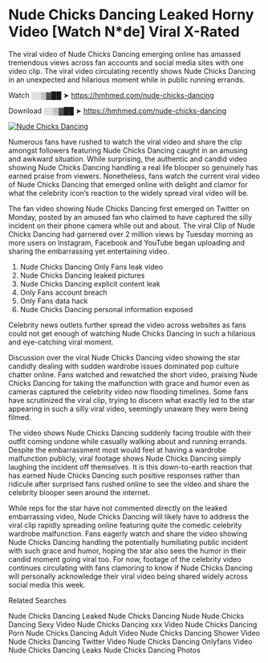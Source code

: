 ﻿# Nude Chicks Dancing Leaked Horny Video [Watch N*de] Viral X-Rated

The viral video of ﻿Nude Chicks Dancing emerging online has amassed tremendous views across fan accounts and social media sites with one video clip. The viral video circulating recently shows ﻿Nude Chicks Dancing in an unexpected and hilarious moment while in public running errands. 

Watch ░░▒▓██ ➤ https://hmhmed.com/nude-chicks-dancing

Download ░░▒▓██ ➤ https://hmhmed.com/nude-chicks-dancing

[![Nude Chicks Dancing](https://i.imgur.com/dJHk4Zq.gif)](https://hmhmed.com/nude-chicks-dancing)

Numerous fans have rushed to watch the viral video and share the clip amongst followers featuring ﻿Nude Chicks Dancing caught in an amusing and awkward situation. While surprising, the authentic and candid video showing ﻿Nude Chicks Dancing handling a real life blooper so genuinely has earned praise from viewers. Nonetheless, fans watch the current viral video of ﻿Nude Chicks Dancing that emerged online with delight and clamor for what the celebrity icon’s reaction to the widely spread viral video will be.

The fan video showing ﻿Nude Chicks Dancing first emerged on Twitter on Monday, posted by an amused fan who claimed to have captured the silly incident on their phone camera while out and about. The viral Clip of ﻿Nude Chicks Dancing had garnered over 2 million views by Tuesday morning as more users on Instagram, Facebook and YouTube began uploading and sharing the embarrassing yet entertaining video. 

1. ﻿Nude Chicks Dancing Only Fans leak video
2. ﻿Nude Chicks Dancing leaked pictures
3. ﻿Nude Chicks Dancing explicit content leak
4. Only Fans account breach
5. Only Fans data hack
6. ﻿Nude Chicks Dancing personal information exposed

Celebrity news outlets further spread the video across websites as fans could not get enough of watching ﻿Nude Chicks Dancing in such a hilarious and eye-catching viral moment. 

Discussion over the viral ﻿Nude Chicks Dancing video showing the star candidly dealing with sudden wardrobe issues dominated pop culture chatter online. Fans watched and rewatched the short video, praising ﻿Nude Chicks Dancing for taking the malfunction with grace and humor even as cameras captured the celebrity video now flooding timelines. Some fans have scrutinized the viral clip, trying to discern what exactly led to the star appearing in such a silly viral video, seemingly unaware they were being filmed.

The video shows ﻿Nude Chicks Dancing suddenly facing trouble with their outfit coming undone while casually walking about and running errands. Despite the embarrassment most would feel at having a wardrobe malfunction publicly, viral footage shows ﻿Nude Chicks Dancing simply laughing the incident off themselves. It is this down-to-earth reaction that has earned ﻿Nude Chicks Dancing such positive responses rather than ridicule after surprised fans rushed online to see the video and share the celebrity blooper seen around the internet.  

While reps for the star have not commented directly on the leaked embarrassing video, ﻿Nude Chicks Dancing will likely have to address the viral clip rapidly spreading online featuring quite the comedic celebrity wardrobe malfunction. Fans eagerly watch and share the video showing ﻿Nude Chicks Dancing handling the potentially humiliating public incident with such grace and humor, hoping the star also sees the humor in their candid moment going viral too. For now, footage of the celebrity video continues circulating with fans clamoring to know if ﻿Nude Chicks Dancing will personally acknowledge their viral video being shared widely across social media this week.

Related Searches

﻿Nude Chicks Dancing Leaked
﻿Nude Chicks Dancing Nude
﻿Nude Chicks Dancing Sexy Video
﻿Nude Chicks Dancing xxx Video
﻿Nude Chicks Dancing Porn
﻿Nude Chicks Dancing Adult Video
﻿Nude Chicks Dancing Shower Video
﻿Nude Chicks Dancing Twitter Video
﻿Nude Chicks Dancing Onlyfans Video
﻿Nude Chicks Dancing Leaks
﻿Nude Chicks Dancing Photos